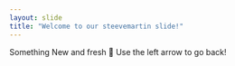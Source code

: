 ```yaml
---
layout: slide
title: "Welcome to our steevemartin slide!"
---
```

Something New and fresh :tada: 
Use the left arrow to go back!
